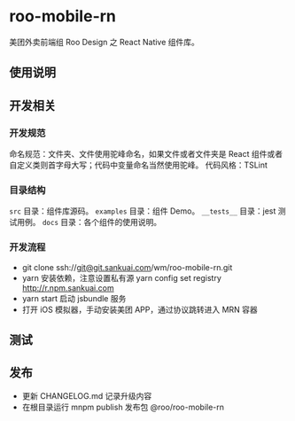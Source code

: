 # roo-mobile-rn
美团外卖前端组 Roo Design 之 React Native 组件库。

## 使用说明


## 开发相关

### 开发规范
命名规范：文件夹、文件使用驼峰命名，如果文件或者文件夹是 React 组件或者自定义类则首字母大写；代码中变量命名当然使用驼峰。
代码风格：TSLint

### 目录结构

`src` 目录：组件库源码。
`examples` 目录：组件 Demo。
`__tests__` 目录：jest 测试用例。
`docs` 目录：各个组件的使用说明。

### 开发流程

- git clone ssh://git@git.sankuai.com/wm/roo-mobile-rn.git
- yarn 安装依赖，注意设置私有源 yarn config set registry http://r.npm.sankuai.com
- yarn start 启动 jsbundle 服务
- 打开 iOS 模拟器，手动安装美团 APP，通过协议跳转进入 MRN 容器

## 测试

## 发布

- 更新 CHANGELOG.md 记录升级内容
- 在根目录运行 mnpm publish 发布包 @roo/roo-mobile-rn